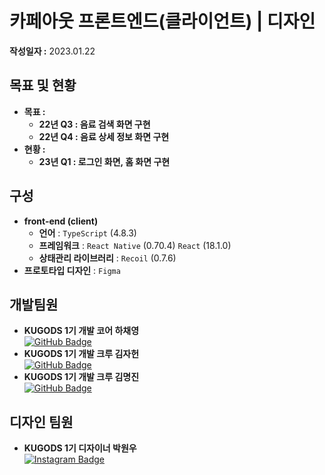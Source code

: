 # 카페아웃 프론트엔드(클라이언트) | 디자인

**작성일자 :** 2023.01.22

## 목표 및 현황

- **목표 :**
  - **22년 Q3 : 음료 검색 화면 구현**
  - **22년 Q4 : 음료 상세 정보 화면 구현**
- **현황 :**
  - **23년 Q1 : 로그인 화면, 홈 화면 구현**

## 구성

- **front-end (client)**
  - **언어** : `TypeScript` (4.8.3)
  - **프레임워크** : `React Native` (0.70.4) `React` (18.1.0)
  - **상태관리 라이브러리** : `Recoil` (0.7.6)
- **프로토타입 디자인** : `Figma`

## 개발팀원

- **KUGODS 1기 개발 코어 하채영**  
  [![GitHub Badge](https://img.shields.io/badge/GitHub-181717?&logo=GitHub&logoColor=white&style=for-the-badge&link=https://github.com/ChaeyoungHa)](https://github.com/ChaeyoungHa)
- **KUGODS 1기 개발 크루 김자헌**  
  [![GitHub Badge](https://img.shields.io/badge/GitHub-181717?&logo=GitHub&logoColor=white&style=for-the-badge&link=https://github.com/KoreaUniNeo)](https://github.com/KoreaUniNeo)
- **KUGODS 1기 개발 크루 김명진**  
  [![GitHub Badge](https://img.shields.io/badge/GitHub-181717?&logo=GitHub&logoColor=white&style=for-the-badge&link=https://github.com/MyoungJinKim)](https://github.com/MyoungJinKim)

## 디자인 팀원

- **KUGODS 1기 디자이너 박원우**  
    [![Instagram Badge](https://img.shields.io/badge/Instagram-E4405F?&logo=Instagram&logoColor=white&style=for-the-badge&link=https://www.instagram.com/ww.25.6/)](https://www.instagram.com/ww.25.6/)
